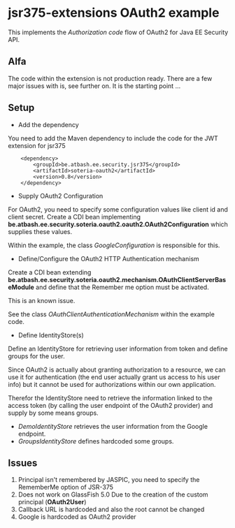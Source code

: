 # jsr375-extensions OAuth2 example 

This implements the _Authorization code_ flow of OAuth2 for Java EE Security API. 


## Alfa

The code within the extension is not production ready. There are a few major issues with is, see further on. It is the starting point ...
 
## Setup

* Add the dependency

You need to add the Maven dependency to include the code for the JWT extension for jsr375

````
    <dependency>
        <groupId>be.atbash.ee.security.jsr375</groupId>
        <artifactId>soteria-oauth2</artifactId>
        <version>0.8</version>
    </dependency>
````

* Supply OAuth2 Configuration

For OAuth2, you need to specify some configuration values like client id and client secret.
Create a CDI bean implementing **be.atbash.ee.security.soteria.oauth2.oauth2.OAuth2Configuration** which supplies these values.

Within the example, the class _GoogleConfiguration_ is responsible for this.

* Define/Configure the OAuth2 HTTP Authentication mechanism

Create a CDI bean extending **be.atbash.ee.security.soteria.oauth2.mechanism.OAuthClientServerBaseModule** and define that the Remember me option must be activated.

This is an known issue.

See the class _OAuthClientAuthenticationMechanism_ within the example code.

* Define IdentityStore(s)

Define an IdentityStore for retrieving user information from token and define groups for the user.

Since OAuth2 is actually about granting authorization to a resource, we can use it for authentication (the end user actually grant us access to his user info) but it cannot be used for authorizations within our own application.

Therefor the IdentityStore need to retrieve the information linked to the access token (by calling the user endpoint of the OAuth2 provider) and supply by some means groups.

- _DemoIdentityStore_ retrieves the user information from the Google endpoint.
- _GroupsIdentityStore_ defines hardcoded some groups.

## Issues

1. Principal isn't remembered by JASPIC, you need to specify the RememberMe option of JSR-375
2. Does not work on GlassFish 5.0 Due to the creation of the custom principal (**OAuth2User**)
3. Callback URL is hardcoded and also the root cannot be changed
4. Google is hardcoded as OAuth2 provider

